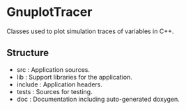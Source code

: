 # GnuplotTracer
Classes used to plot simulation traces of variables in  C++.

## Structure
 - src     : Application sources.
 - lib     : Support libraries for the application.
 - include : Application headers.
 - tests   : Sources for testing.
 - doc     : Documentation including auto-generated doxygen.
